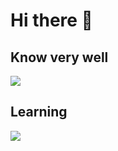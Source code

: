 # Hi there 👋

## Know very well
[![](https://skillicons.dev/icons?i=html,css,js,ts,bun,react,next,tailwind)](https://skillicons.dev)

## Learning
[![](https://skillicons.dev/icons?i=vue,nuxt,rust,laravel)](https://skillicons.dev)
